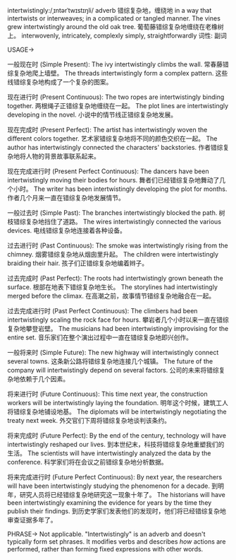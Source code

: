 intertwistingly:/ˌɪntərˈtwɪstɪŋli/
adverb
错综复杂地，缠绕地
in a way that intertwists or interweaves; in a complicated or tangled manner.
The vines grew intertwistingly around the old oak tree. 葡萄藤错综复杂地缠绕在老橡树上。
interwovenly, intricately, complexly
simply, straightforwardly
词性: 副词

USAGE->

一般现在时 (Simple Present):
The ivy intertwistingly climbs the wall. 常春藤错综复杂地爬上墙壁。
The threads intertwistingly form a complex pattern.  这些线错综复杂地构成了一个复杂的图案。

现在进行时 (Present Continuous):
The two ropes are intertwistingly binding together.  两根绳子正错综复杂地缠绕在一起。
The plot lines are intertwistingly developing in the novel. 小说中的情节线正错综复杂地发展。

现在完成时 (Present Perfect):
The artist has intertwistingly woven the different colors together. 艺术家错综复杂地将不同的颜色交织在一起。
The author has intertwistingly connected the characters' backstories. 作者错综复杂地将人物的背景故事联系起来。

现在完成进行时 (Present Perfect Continuous):
The dancers have been intertwistingly moving their bodies for hours. 舞者们已经错综复杂地舞动了几个小时。
The writer has been intertwistingly developing the plot for months.  作者几个月来一直在错综复杂地发展情节。


一般过去时 (Simple Past):
The branches intertwistingly blocked the path. 树枝错综复杂地挡住了道路。
The wires intertwistingly connected the various devices.  电线错综复杂地连接着各种设备。

过去进行时 (Past Continuous):
The smoke was intertwistingly rising from the chimney. 烟雾错综复杂地从烟囱里升起。
The children were intertwistingly braiding their hair. 孩子们正错综复杂地编着辫子。

过去完成时 (Past Perfect):
The roots had intertwistingly grown beneath the surface.  根部在地表下错综复杂地生长。
The storylines had intertwistingly merged before the climax.  在高潮之前，故事情节错综复杂地融合在一起。

过去完成进行时 (Past Perfect Continuous):
The climbers had been intertwistingly scaling the rock face for hours.  攀岩者几个小时以来一直在错综复杂地攀登岩壁。
The musicians had been intertwistingly improvising for the entire set.  音乐家们在整个演出过程中一直在错综复杂地即兴创作。


一般将来时 (Simple Future):
The new highway will intertwistingly connect several towns.  这条新公路将错综复杂地连接几个城镇。
The future of the company will intertwistingly depend on several factors.  公司的未来将错综复杂地依赖于几个因素。


将来进行时 (Future Continuous):
This time next year, the construction workers will be intertwistingly laying the foundation. 明年这个时候，建筑工人将错综复杂地铺设地基。
The diplomats will be intertwistingly negotiating the treaty next week.  外交官们下周将错综复杂地谈判该条约。


将来完成时 (Future Perfect):
By the end of the century, technology will have intertwistingly reshaped our lives. 到本世纪末，科技将错综复杂地重塑我们的生活。
The scientists will have intertwistingly analyzed the data by the conference.  科学家们将在会议之前错综复杂地分析数据。


将来完成进行时 (Future Perfect Continuous):
By next year, the researchers will have been intertwistingly studying the phenomenon for a decade.  到明年，研究人员将已经错综复杂地研究这一现象十年了。
The historians will have been intertwistingly examining the evidence for years by the time they publish their findings.  到历史学家们发表他们的发现时，他们将已经错综复杂地审查证据多年了。


PHRASE->
Not applicable.  "Intertwistingly" is an adverb and doesn't typically form set phrases.  It modifies verbs and describes *how* actions are performed, rather than forming fixed expressions with other words.
